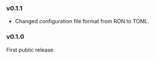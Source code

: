 ### v0.1.1

- Changed configuration file format from RON to TOML.

### v0.1.0

First public release
